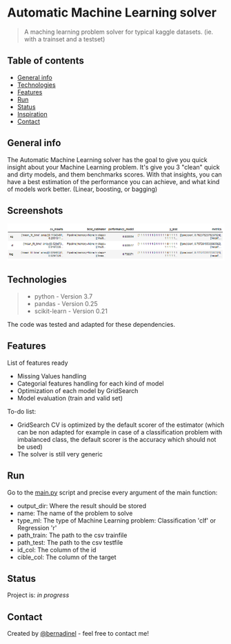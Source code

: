 # Automatic Machine Learning solver
> A maching learning problem solver for typical kaggle datasets. (ie. with a trainset and a testset)


## Table of contents
* [General info](#general-info)
* [Technologies](#technologies)
* [Features](#features)
* [Run](#run)
* [Status](#status)
* [Inspiration](#inspiration)
* [Contact](#contact)

## General info
The Automatic Machine Learning solver has the goal to give you quick insight about your Machine Learning problem.
It's give you 3 "clean" quick and dirty models, and them benchmarks scores. With that insights, you can have a best estimation of the performance you can achieve, and what kind of models work better. (Linear, boosting, or bagging) 
## Screenshots
![](img/output.PNG)

## Technologies
> * python - Version 3.7
> * pandas - Version 0.25
> * scikit-learn - Version 0.21

The code was tested and adapted for these dependencies.


## Features
List of features ready
* Missing Values handling
* Categorial features handling for each kind of model
* Optimization of each model by GridSearch
* Model evaluation (train and valid set)


To-do list:
* GridSearch CV is optimized by the default scorer of the estimator (which can be non adapted for example in case of a classification problem with imbalanced class, the default scorer is the accuracy which should not be used)
* The solver is still very generic

## Run

Go to the [main.py](https://github.com/bernadinel/Ml_Problem/main.py) script and precise every argument of the main function:
+ output_dir: Where the result should be stored
+ name: The name of the problem to solve
+ type_ml: The type of Machine Learning problem: Classification 'clf' or Regression 'r'
+ path_train: The path to the csv trainfile
+ path_test: The path to the csv testfile
+ id_col: The column of the id
+ cible_col: The column of the target

## Status
Project is: _in progress_

## Contact
Created by [@bernadinel](https://www.linkedin.com/in/levi-bernadine-b774b0a7/) - feel free to contact me!